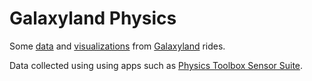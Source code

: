 # Galaxyland Physics

Some [data](https://github.com/BevFacey/galaxyland-physics/tree/main/data) and [visualizations](visualizations.html) from [Galaxyland](https://www.wem.ca/play/attractions/galaxyland) rides.

Data collected using using apps such as [Physics Toolbox Sensor Suite](https://www.vieyrasoftware.net).

